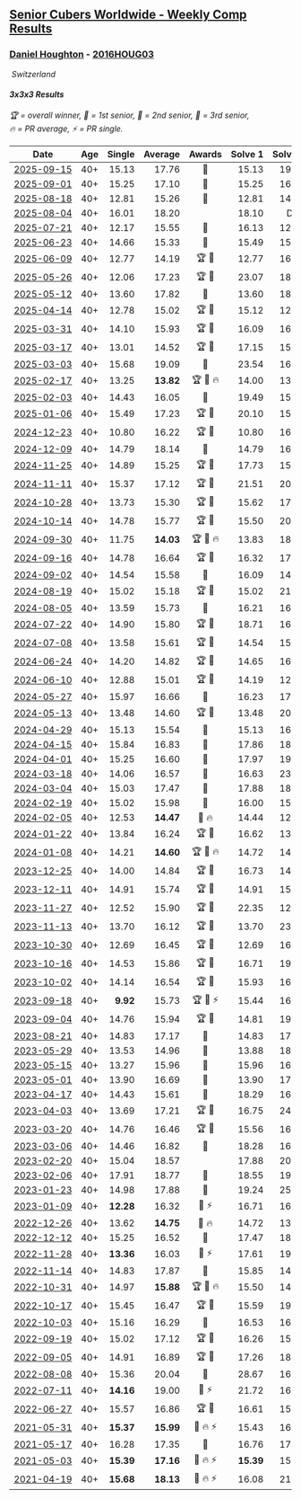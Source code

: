 <style>table {white-space: nowrap;}</style>
<link rel="stylesheet" type="text/css" href="/scw-comp/css/flags.css" />

## [Senior Cubers Worldwide - Weekly Comp Results](/scw-comp/results/)
### [Daniel Houghton](README.md) - [2016HOUG03](https://www.worldcubeassociation.org/persons/2016HOUG03?event=333)

<i class="flag flag-CH" />&nbsp;Switzerland

#### 3x3x3 Results

<span style="white-space: nowrap;">🏆 = overall winner</span>, <span style="white-space: nowrap;">🥇 = 1st senior</span>, <span style="white-space: nowrap;">🥈 = 2nd senior</span>, <span style="white-space: nowrap;">🥉 = 3rd senior</span>, <span style="white-space: nowrap;">🔥 = PR average</span>, <span style="white-space: nowrap;">⚡ = PR single</span>.

| Date | Age | Single | Average | Awards | Solve 1 | Solve 2 | Solve 3 | Solve 4 | Solve 5 | Video |
| :--: | :--: | --: | --: | :--: | --: | --: | --: | --: | --: | :-- |
| [2025-09-15](../../results/2025-09-15/333.md) | 40+ | 15.13 | 17.76 | 🥉 | 15.13 | 19.87 | 16.00 | 18.23 | 19.04 | [Desktop](https://www.facebook.com/events/1678098952866203/permalink/1689108231765275) / [Mobile](https://m.facebook.com/events/1678098952866203?view=permalink&id=1689108231765275) |
| [2025-09-01](../../results/2025-09-01/333.md) | 40+ | 15.25 | 17.10 | 🥈 | 15.25 | 16.43 | 17.38 | 18.44 | 17.48 | [Desktop](https://www.facebook.com/events/674637162322812/permalink/684627231323805) / [Mobile](https://m.facebook.com/events/674637162322812?view=permalink&id=684627231323805) |
| [2025-08-18](../../results/2025-08-18/333.md) | 40+ | 12.81 | 15.26 | 🥈 | 12.81 | 14.08 | 28.89 | 13.72 | 17.97 | [Desktop](https://www.facebook.com/events/4098227200495459/permalink/4109792102672302) / [Mobile](https://m.facebook.com/events/4098227200495459?view=permalink&id=4109792102672302) |
| [2025-08-04](../../results/2025-08-04/333.md) | 40+ | 16.01 | 18.20 |  | 18.10 | DNF | 18.18 | 16.01 | 18.33 | [Desktop](https://www.facebook.com/events/1901314967391999/permalink/1912975299559299) / [Mobile](https://m.facebook.com/events/1901314967391999?view=permalink&id=1912975299559299) |
| [2025-07-21](../../results/2025-07-21/333.md) | 40+ | 12.17 | 15.55 | 🥈 | 16.13 | 12.17 | 15.50 | 15.01 | 16.56 | [Desktop](https://www.facebook.com/events/1261538608778309/permalink/1272361074362729) / [Mobile](https://m.facebook.com/events/1261538608778309?view=permalink&id=1272361074362729) |
| [2025-06-23](../../results/2025-06-23/333.md) | 40+ | 14.66 | 15.33 | 🥈 | 15.49 | 15.61 | 14.89 | 14.66 | 17.30 | [Desktop](https://www.facebook.com/events/4134767840134485/permalink/4147922145485721) / [Mobile](https://m.facebook.com/events/4134767840134485?view=permalink&id=4147922145485721) |
| [2025-06-09](../../results/2025-06-09/333.md) | 40+ | 12.77 | 14.19 | 🏆 🥇 | 12.77 | 16.01 | 14.07 | 15.49 | 13.01 | [Desktop](https://www.facebook.com/events/947256517415436/permalink/954920273315727) / [Mobile](https://m.facebook.com/events/947256517415436?view=permalink&id=954920273315727) |
| [2025-05-26](../../results/2025-05-26/333.md) | 40+ | 12.06 | 17.23 | 🏆 🥇 | 23.07 | 18.10 | 14.90 | 18.68 | 12.06 | [Desktop](https://www.facebook.com/events/2135590763616965/permalink/2142702572905784) / [Mobile](https://m.facebook.com/events/2135590763616965?view=permalink&id=2142702572905784) |
| [2025-05-12](../../results/2025-05-12/333.md) | 40+ | 13.60 | 17.82 | 🥈 | 13.60 | 18.32 | 17.40 | 20.58 | 17.73 | [Desktop](https://www.facebook.com/events/1716950522530027/permalink/1721665758725170) / [Mobile](https://m.facebook.com/events/1716950522530027?view=permalink&id=1721665758725170) |
| [2025-04-14](../../results/2025-04-14/333.md) | 40+ | 12.78 | 15.02 | 🏆 🥇 | 15.12 | 12.78 | 14.33 | 15.61 | 15.97 | [Desktop](https://www.facebook.com/events/686757560572325/permalink/692549423326472) / [Mobile](https://m.facebook.com/events/686757560572325?view=permalink&id=692549423326472) |
| [2025-03-31](../../results/2025-03-31/333.md) | 40+ | 14.10 | 15.93 | 🏆 🥇 | 16.09 | 16.55 | 14.10 | 15.15 | 16.59 | [Desktop](https://www.facebook.com/events/952001183807395/permalink/956524580021722) / [Mobile](https://m.facebook.com/events/952001183807395?view=permalink&id=956524580021722) |
| [2025-03-17](../../results/2025-03-17/333.md) | 40+ | 13.01 | 14.52 | 🏆 🥇 | 17.15 | 15.02 | 13.63 | 14.91 | 13.01 | [Desktop](https://www.facebook.com/events/4062322140668303/permalink/4073597736207410) / [Mobile](https://m.facebook.com/events/4062322140668303?view=permalink&id=4073597736207410) |
| [2025-03-03](../../results/2025-03-03/333.md) | 40+ | 15.68 | 19.09 | 🥉 | 23.54 | 16.68 | 17.04 | 15.68 | 23.90 | [Desktop](https://www.facebook.com/events/1685594042052171/permalink/1693972984547610) / [Mobile](https://m.facebook.com/events/1685594042052171?view=permalink&id=1693972984547610) |
| [2025-02-17](../../results/2025-02-17/333.md) | 40+ | 13.25 | **13.82** | 🏆 🥇 🔥 | 14.00 | 13.27 | 14.79 | 14.19 | 13.25 | [Desktop](https://www.facebook.com/events/1147070173669130/permalink/1150422886667192) / [Mobile](https://m.facebook.com/events/1147070173669130?view=permalink&id=1150422886667192) |
| [2025-02-03](../../results/2025-02-03/333.md) | 40+ | 14.43 | 16.05 | 🥈 | 19.49 | 15.26 | 17.27 | 14.43 | 15.62 | [Desktop](https://www.facebook.com/events/595481126781396/permalink/600243079638534) / [Mobile](https://m.facebook.com/events/595481126781396?view=permalink&id=600243079638534) |
| [2025-01-06](../../results/2025-01-06/333.md) | 40+ | 15.49 | 17.23 | 🏆 🥇 | 20.10 | 15.49 | 16.08 | 16.45 | 19.16 | [Desktop](https://www.facebook.com/events/595415366757855/permalink/601842452781813) / [Mobile](https://m.facebook.com/events/595415366757855?view=permalink&id=601842452781813) |
| [2024-12-23](../../results/2024-12-23/333.md) | 40+ | 10.80 | 16.22 | 🏆 🥇 | 10.80 | 16.56 | 20.23 | 16.33 | 15.76 | [Desktop](https://www.facebook.com/events/984530303534896/permalink/1002533821734544) / [Mobile](https://m.facebook.com/events/984530303534896?view=permalink&id=1002533821734544) |
| [2024-12-09](../../results/2024-12-09/333.md) | 40+ | 14.79 | 18.14 | 🥉 | 14.79 | 16.79 | 19.63 | 18.00 | DNF | [Desktop](https://www.facebook.com/events/984530303534896/permalink/993608135960446) / [Mobile](https://m.facebook.com/events/984530303534896?view=permalink&id=993608135960446) |
| [2024-11-25](../../results/2024-11-25/333.md) | 40+ | 14.89 | 15.25 | 🏆 🥇 | 17.73 | 15.72 | 14.90 | 15.14 | 14.89 | [Desktop](https://www.facebook.com/events/1257789925369732/permalink/1262933108188747) / [Mobile](https://m.facebook.com/events/1257789925369732?view=permalink&id=1262933108188747) |
| [2024-11-11](../../results/2024-11-11/333.md) | 40+ | 15.37 | 17.12 | 🏆 🥇 | 21.51 | 20.26 | 15.49 | 15.61 | 15.37 | [Desktop](https://www.facebook.com/events/1967492723733489/permalink/1977016432781118) / [Mobile](https://m.facebook.com/events/1967492723733489?view=permalink&id=1977016432781118) |
| [2024-10-28](../../results/2024-10-28/333.md) | 40+ | 13.73 | 15.30 | 🏆 🥇 | 15.62 | 17.63 | 15.37 | 13.73 | 14.90 | [Desktop](https://www.facebook.com/events/946695540632554/permalink/949736753661766) / [Mobile](https://m.facebook.com/events/946695540632554?view=permalink&id=949736753661766) |
| [2024-10-14](../../results/2024-10-14/333.md) | 40+ | 14.78 | 15.77 | 🏆 🥇 | 15.50 | 20.70 | 16.44 | 15.37 | 14.78 | [Desktop](https://www.facebook.com/events/892899002359105/permalink/897985418517130) / [Mobile](https://m.facebook.com/events/892899002359105?view=permalink&id=897985418517130) |
| [2024-09-30](../../results/2024-09-30/333.md) | 40+ | 11.75 | **14.03** | 🏆 🥇 🔥 | 13.83 | 18.92 | 13.83 | 11.75 | 14.43 | [Desktop](https://www.facebook.com/events/559779533112258/permalink/568303195593225) / [Mobile](https://m.facebook.com/events/559779533112258?view=permalink&id=568303195593225) |
| [2024-09-16](../../results/2024-09-16/333.md) | 40+ | 14.78 | 16.64 | 🏆 🥇 | 16.32 | 17.89 | 14.78 | 15.72 | 19.16 | [Desktop](https://www.facebook.com/events/1432335554111064/permalink/1438769583467661) / [Mobile](https://m.facebook.com/events/1432335554111064?view=permalink&id=1438769583467661) |
| [2024-09-02](../../results/2024-09-02/333.md) | 40+ | 14.54 | 15.58 | 🥈 | 16.09 | 14.68 | 17.73 | 14.54 | 15.96 | [Desktop](https://www.facebook.com/events/536643418925945/permalink/541589735097980) / [Mobile](https://m.facebook.com/events/536643418925945?view=permalink&id=541589735097980) |
| [2024-08-19](../../results/2024-08-19/333.md) | 40+ | 15.02 | 15.18 | 🏆 🥇 | 15.02 | 21.51 | 15.15 | 15.37 | 15.02 | [Desktop](https://www.facebook.com/events/1156782986175552/permalink/1160401275813723) / [Mobile](https://m.facebook.com/events/1156782986175552?view=permalink&id=1160401275813723) |
| [2024-08-05](../../results/2024-08-05/333.md) | 40+ | 13.59 | 15.73 | 🥈 | 16.21 | 16.09 | 15.25 | 15.85 | 13.59 | [Desktop](https://www.facebook.com/events/1659713531529180/permalink/1664195371080996) / [Mobile](https://m.facebook.com/events/1659713531529180?view=permalink&id=1664195371080996) |
| [2024-07-22](../../results/2024-07-22/333.md) | 40+ | 14.90 | 15.80 | 🏆 🥇 | 18.71 | 16.19 | 14.90 | 14.90 | 16.32 | [Desktop](https://www.facebook.com/events/909767637577126/permalink/918721016681788) / [Mobile](https://m.facebook.com/events/909767637577126?view=permalink&id=918721016681788) |
| [2024-07-08](../../results/2024-07-08/333.md) | 40+ | 13.58 | 15.61 | 🏆 🥇 | 14.54 | 15.97 | 16.66 | 13.58 | 16.32 | [Desktop](https://www.facebook.com/events/821748909640871/permalink/828852618930500) / [Mobile](https://m.facebook.com/events/821748909640871?view=permalink&id=828852618930500) |
| [2024-06-24](../../results/2024-06-24/333.md) | 40+ | 14.20 | 14.82 | 🏆 🥇 | 14.65 | 16.32 | 14.20 | 14.55 | 15.27 | [Desktop](https://www.facebook.com/events/437464695833920/permalink/446168344963555) / [Mobile](https://m.facebook.com/events/437464695833920?view=permalink&id=446168344963555) |
| [2024-06-10](../../results/2024-06-10/333.md) | 40+ | 12.88 | 15.01 | 🏆 🥇 | 14.19 | 12.88 | 17.27 | 13.95 | 16.90 | [Desktop](https://www.facebook.com/events/1031082051776253/permalink/1039271330957325) / [Mobile](https://m.facebook.com/events/1031082051776253?view=permalink&id=1039271330957325) |
| [2024-05-27](../../results/2024-05-27/333.md) | 40+ | 15.97 | 16.66 | 🥈 | 16.23 | 17.86 | 15.97 | 16.44 | 17.32 | [Desktop](https://www.facebook.com/events/838099921518555/permalink/845914530737094) / [Mobile](https://m.facebook.com/events/838099921518555?view=permalink&id=845914530737094) |
| [2024-05-13](../../results/2024-05-13/333.md) | 40+ | 13.48 | 14.60 | 🏆 🥇 | 13.48 | 20.58 | 14.46 | 14.80 | 14.55 | [Desktop](https://www.facebook.com/events/800074235387553/permalink/804737484921228) / [Mobile](https://m.facebook.com/events/800074235387553?view=permalink&id=804737484921228) |
| [2024-04-29](../../results/2024-04-29/333.md) | 40+ | 15.13 | 15.54 | 🥇 | 15.13 | 16.92 | 15.64 | 15.75 | 15.23 | [Desktop](https://www.facebook.com/events/728652622517739/permalink/734528591930142) / [Mobile](https://m.facebook.com/events/728652622517739?view=permalink&id=734528591930142) |
| [2024-04-15](../../results/2024-04-15/333.md) | 40+ | 15.84 | 16.83 | 🥉 | 17.86 | 18.20 | 15.84 | 16.44 | 16.18 | [Desktop](https://www.facebook.com/events/288128664385253/permalink/295210853677034) / [Mobile](https://m.facebook.com/events/288128664385253?view=permalink&id=295210853677034) |
| [2024-04-01](../../results/2024-04-01/333.md) | 40+ | 15.25 | 16.60 | 🥈 | 17.97 | 19.87 | 15.38 | 15.25 | 16.44 | [Desktop](https://www.facebook.com/events/399816879472850/permalink/404930128961525) / [Mobile](https://m.facebook.com/events/399816879472850?view=permalink&id=404930128961525) |
| [2024-03-18](../../results/2024-03-18/333.md) | 40+ | 14.06 | 16.57 | 🥈 | 16.63 | 23.89 | 14.64 | 18.44 | 14.06 | [Desktop](https://www.facebook.com/events/962609138892132/permalink/970716808081365) / [Mobile](https://m.facebook.com/events/962609138892132?view=permalink&id=970716808081365) |
| [2024-03-04](../../results/2024-03-04/333.md) | 40+ | 15.03 | 17.47 | 🥉 | 17.88 | 18.21 | 15.03 | 16.31 | 31.58 | [Desktop](https://www.facebook.com/events/682023687232856/permalink/685710790197479) / [Mobile](https://m.facebook.com/events/682023687232856?view=permalink&id=685710790197479) |
| [2024-02-19](../../results/2024-02-19/333.md) | 40+ | 15.02 | 15.98 | 🥈 | 16.00 | 15.02 | 16.11 | DNF | 15.84 | [Desktop](https://www.facebook.com/events/947093233792978/permalink/950708540098114) / [Mobile](https://m.facebook.com/events/947093233792978?view=permalink&id=950708540098114) |
| [2024-02-05](../../results/2024-02-05/333.md) | 40+ | 12.53 | **14.47** | 🥇 🔥 | 14.44 | 12.53 | 15.26 | 17.14 | 13.71 | [Desktop](https://www.facebook.com/events/3090201184445880/permalink/3095012990631366) / [Mobile](https://m.facebook.com/events/3090201184445880?view=permalink&id=3095012990631366) |
| [2024-01-22](../../results/2024-01-22/333.md) | 40+ | 13.84 | 16.24 | 🏆 🥇 | 16.62 | 13.84 | 18.56 | 18.02 | 14.07 | [Desktop](https://www.facebook.com/events/1080083269860734/permalink/1084411502761244) / [Mobile](https://m.facebook.com/events/1080083269860734?view=permalink&id=1084411502761244) |
| [2024-01-08](../../results/2024-01-08/333.md) | 40+ | 14.21 | **14.60** | 🏆 🥇 🔥 | 14.72 | 14.87 | 14.22 | 14.21 | DNF | [Desktop](https://www.facebook.com/events/1278843609453417/permalink/1285671462103965) / [Mobile](https://m.facebook.com/events/1278843609453417?view=permalink&id=1285671462103965) |
| [2023-12-25](../../results/2023-12-25/333.md) | 40+ | 14.00 | 14.84 | 🏆 🥇 | 16.73 | 14.00 | 15.12 | 14.73 | 14.66 | [Desktop](https://www.facebook.com/events/231087383363053/permalink/236896219448836) / [Mobile](https://m.facebook.com/events/231087383363053?view=permalink&id=236896219448836) |
| [2023-12-11](../../results/2023-12-11/333.md) | 40+ | 14.91 | 15.74 | 🏆 🥇 | 14.91 | 15.48 | 16.32 | 16.34 | 15.41 | [Desktop](https://www.facebook.com/events/1404140403643629/permalink/1410246046366398) / [Mobile](https://m.facebook.com/events/1404140403643629?view=permalink&id=1410246046366398) |
| [2023-11-27](../../results/2023-11-27/333.md) | 40+ | 12.52 | 15.90 | 🏆 🥇 | 22.35 | 12.52 | 15.29 | 13.60 | 18.80 | [Desktop](https://www.facebook.com/events/889636606027860/permalink/896866678638186) / [Mobile](https://m.facebook.com/events/889636606027860?view=permalink&id=896866678638186) |
| [2023-11-13](../../results/2023-11-13/333.md) | 40+ | 13.70 | 16.12 | 🏆 🥇 | 13.70 | 23.93 | 16.28 | 14.51 | 17.56 | [Desktop](https://www.facebook.com/events/1074911313795532/permalink/1087355052551158) / [Mobile](https://m.facebook.com/events/1074911313795532?view=permalink&id=1087355052551158) |
| [2023-10-30](../../results/2023-10-30/333.md) | 40+ | 12.69 | 16.45 | 🏆 🥇 | 12.69 | 16.97 | 16.32 | 17.70 | 16.06 | [Desktop](https://www.facebook.com/events/1074911313795532/permalink/1079973786622618) / [Mobile](https://m.facebook.com/events/1074911313795532?view=permalink&id=1079973786622618) |
| [2023-10-16](../../results/2023-10-16/333.md) | 40+ | 14.53 | 15.86 | 🏆 🥇 | 16.71 | 19.33 | 15.12 | 14.53 | 15.76 | [Desktop](https://www.facebook.com/events/1058362692072125/permalink/1064386591469735) / [Mobile](https://m.facebook.com/events/1058362692072125?view=permalink&id=1064386591469735) |
| [2023-10-02](../../results/2023-10-02/333.md) | 40+ | 14.14 | 16.54 | 🏆 🥇 | 15.93 | 16.20 | 17.50 | 22.59 | 14.14 | [Desktop](https://www.facebook.com/events/1518773368939011/permalink/1525793748236973) / [Mobile](https://m.facebook.com/events/1518773368939011?view=permalink&id=1525793748236973) |
| [2023-09-18](../../results/2023-09-18/333.md) | 40+ | **9.92** | 15.73 | 🏆 🥇 ⚡ | 15.44 | 16.15 | 15.61 | 16.95 | **9.92** | [Desktop](https://www.facebook.com/events/1636211493537200/permalink/1639924356499247) / [Mobile](https://m.facebook.com/events/1636211493537200?view=permalink&id=1639924356499247) |
| [2023-09-04](../../results/2023-09-04/333.md) | 40+ | 14.76 | 15.94 | 🏆 🥇 | 14.81 | 19.86 | 14.76 | 16.56 | 16.45 | [Desktop](https://www.facebook.com/events/190773964023185/permalink/196354860131762) / [Mobile](https://m.facebook.com/events/190773964023185?view=permalink&id=196354860131762) |
| [2023-08-21](../../results/2023-08-21/333.md) | 40+ | 14.83 | 17.17 | 🥈 | 14.83 | 17.32 | 18.43 | 18.88 | 15.76 | [Desktop](https://www.facebook.com/events/1826888371060368/permalink/1834238363658702) / [Mobile](https://m.facebook.com/events/1826888371060368?view=permalink&id=1834238363658702) |
| [2023-05-29](../../results/2023-05-29/333.md) | 40+ | 13.53 | 14.96 | 🥇 | 13.88 | 18.28 | 16.07 | 14.94 | 13.53 | [Desktop](https://www.facebook.com/events/199553879662923/permalink/206019559016355) / [Mobile](https://m.facebook.com/events/199553879662923?view=permalink&id=206019559016355) |
| [2023-05-15](../../results/2023-05-15/333.md) | 40+ | 13.27 | 15.96 | 🥇 | 15.96 | 16.88 | 16.46 | 15.47 | 13.27 | [Desktop](https://www.facebook.com/events/943848890264789/permalink/949373283045683) / [Mobile](https://m.facebook.com/events/943848890264789?view=permalink&id=949373283045683) |
| [2023-05-01](../../results/2023-05-01/333.md) | 40+ | 13.90 | 16.69 | 🥇 | 13.90 | 17.42 | 16.73 | 17.78 | 15.93 | [Desktop](https://www.facebook.com/events/751816416413742/permalink/757733185822065) / [Mobile](https://m.facebook.com/events/751816416413742?view=permalink&id=757733185822065) |
| [2023-04-17](../../results/2023-04-17/333.md) | 40+ | 14.43 | 15.61 | 🥇 | 18.29 | 16.15 | 15.88 | 14.43 | 14.80 | [Desktop](https://www.facebook.com/events/786804792820217/permalink/793399372160759) / [Mobile](https://m.facebook.com/events/786804792820217?view=permalink&id=793399372160759) |
| [2023-04-03](../../results/2023-04-03/333.md) | 40+ | 13.69 | 17.21 | 🏆 🥇 | 16.75 | 24.21 | 13.69 | 18.64 | 16.24 | [Desktop](https://www.facebook.com/events/542929047949179/permalink/545663787675705) / [Mobile](https://m.facebook.com/events/542929047949179?view=permalink&id=545663787675705) |
| [2023-03-20](../../results/2023-03-20/333.md) | 40+ | 14.76 | 16.46 | 🏆 🥇 | 15.56 | 16.72 | 17.29 | 14.76 | 17.09 | [Desktop](https://www.facebook.com/events/241366535002371/permalink/245531651252526) / [Mobile](https://m.facebook.com/events/241366535002371?view=permalink&id=245531651252526) |
| [2023-03-06](../../results/2023-03-06/333.md) | 40+ | 14.46 | 16.82 | 🥇 | 18.28 | 16.71 | 22.65 | 14.46 | 15.46 | [Desktop](https://www.facebook.com/events/229553919432988/permalink/234327138955666) / [Mobile](https://m.facebook.com/events/229553919432988?view=permalink&id=234327138955666) |
| [2023-02-20](../../results/2023-02-20/333.md) | 40+ | 15.04 | 18.57 |  | 17.88 | 20.35 | 18.13 | 19.70 | 15.04 | [Desktop](https://www.facebook.com/events/569225115154363/permalink/574363291307212) / [Mobile](https://m.facebook.com/events/569225115154363?view=permalink&id=574363291307212) |
| [2023-02-06](../../results/2023-02-06/333.md) | 40+ | 17.91 | 18.77 | 🥈 | 18.55 | 19.44 | 17.91 | 18.43 | 19.32 | [Desktop](https://www.facebook.com/events/592410912725072/permalink/596114902354673) / [Mobile](https://m.facebook.com/events/592410912725072?view=permalink&id=596114902354673) |
| [2023-01-23](../../results/2023-01-23/333.md) | 40+ | 14.98 | 17.88 | 🥇 | 19.24 | 25.46 | 14.98 | 17.89 | 16.50 | [Desktop](https://www.facebook.com/events/492735749600024/permalink/496810349192564) / [Mobile](https://m.facebook.com/events/492735749600024?view=permalink&id=496810349192564) |
| [2023-01-09](../../results/2023-01-09/333.md) | 40+ | **12.28** | 16.32 | 🥇 ⚡ | 16.71 | 16.72 | **12.28** | 15.54 | 17.00 | [Desktop](https://www.facebook.com/events/4054783058080417/permalink/4061138670778189) / [Mobile](https://m.facebook.com/events/4054783058080417?view=permalink&id=4061138670778189) |
| [2022-12-26](../../results/2022-12-26/333.md) | 40+ | 13.62 | **14.75** | 🥇 🔥 | 14.72 | 13.62 | 14.36 | 20.84 | 15.18 | [Desktop](https://www.facebook.com/events/563573978559176/permalink/570596907856883) / [Mobile](https://m.facebook.com/events/563573978559176?view=permalink&id=570596907856883) |
| [2022-12-12](../../results/2022-12-12/333.md) | 40+ | 15.25 | 16.52 | 🥇 | 17.47 | 18.11 | 15.80 | 16.28 | 15.25 | [Desktop](https://www.facebook.com/events/1541409726309933/permalink/1563232580794314) / [Mobile](https://m.facebook.com/events/1541409726309933?view=permalink&id=1563232580794314) |
| [2022-11-28](../../results/2022-11-28/333.md) | 40+ | **13.36** | 16.03 | 🥇 ⚡ | 17.61 | 19.16 | 16.20 | **13.36** | 14.27 | [Desktop](https://www.facebook.com/events/1541409726309933/permalink/1549818012135771) / [Mobile](https://m.facebook.com/events/1541409726309933?view=permalink&id=1549818012135771) |
| [2022-11-14](../../results/2022-11-14/333.md) | 40+ | 14.83 | 17.87 | 🥇 | 15.85 | 14.83 | 18.06 | 19.69 | 20.02 | [Desktop](https://www.facebook.com/events/5802707333170226/permalink/5836831766424449) / [Mobile](https://m.facebook.com/events/5802707333170226?view=permalink&id=5836831766424449) |
| [2022-10-31](../../results/2022-10-31/333.md) | 40+ | 14.97 | **15.88** | 🏆 🥇 🔥 | 15.50 | 14.97 | 20.56 | 15.72 | 16.42 | [Desktop](https://www.facebook.com/events/536496438309051/permalink/545852237373471) / [Mobile](https://m.facebook.com/events/536496438309051?view=permalink&id=545852237373471) |
| [2022-10-17](../../results/2022-10-17/333.md) | 40+ | 15.45 | 16.47 | 🏆 🥇 | 15.59 | 19.90 | 15.45 | 15.90 | 17.93 | [Desktop](https://www.facebook.com/events/1113163972925182/permalink/1126165814958331) / [Mobile](https://m.facebook.com/events/1113163972925182?view=permalink&id=1126165814958331) |
| [2022-10-03](../../results/2022-10-03/333.md) | 40+ | 15.16 | 16.29 | 🥇 | 16.53 | 16.67 | 15.68 | 17.70 | 15.16 | [Desktop](https://www.facebook.com/events/1113163972925182/permalink/1122398955335017) / [Mobile](https://m.facebook.com/events/1113163972925182?view=permalink&id=1122398955335017) |
| [2022-09-19](../../results/2022-09-19/333.md) | 40+ | 15.02 | 17.12 | 🏆 🥇 | 16.26 | 15.02 | 17.93 | 21.47 | 17.16 | [Desktop](https://www.facebook.com/events/400132442274991/permalink/407143584907210) / [Mobile](https://m.facebook.com/events/400132442274991?view=permalink&id=407143584907210) |
| [2022-09-05](../../results/2022-09-05/333.md) | 40+ | 14.91 | 16.89 | 🏆 🥇 | 17.26 | 18.99 | 15.95 | 14.91 | 17.47 | [Desktop](https://www.facebook.com/events/865213714460720/permalink/871239793858112) / [Mobile](https://m.facebook.com/events/865213714460720?view=permalink&id=871239793858112) |
| [2022-08-08](../../results/2022-08-08/333.md) | 40+ | 15.36 | 20.04 | 🥉 | 28.67 | 16.45 | 15.36 | 26.68 | 17.00 | [Desktop](https://www.facebook.com/events/825089031814345/permalink/830703287919586) / [Mobile](https://m.facebook.com/events/825089031814345?view=permalink&id=830703287919586) |
| [2022-07-11](../../results/2022-07-11/333.md) | 40+ | **14.16** | 19.00 | 🥈 ⚡ | 21.72 | 16.97 | **14.16** | 20.52 | 19.52 | [Desktop](https://www.facebook.com/events/1078979143022877/permalink/1081504242770367) / [Mobile](https://m.facebook.com/events/1078979143022877?view=permalink&id=1081504242770367) |
| [2022-06-27](../../results/2022-06-27/333.md) | 40+ | 15.57 | 16.86 | 🏆 🥇 | 16.61 | 15.57 | 20.52 | 15.73 | 18.24 | [Desktop](https://www.facebook.com/events/442599294039591/permalink/450486749917512) / [Mobile](https://m.facebook.com/events/442599294039591?view=permalink&id=450486749917512) |
| [2021-05-31](../../results/2021-05-31/333.md) | 40+ | **15.37** | **15.99** | 🥈 🔥 ⚡ | 15.43 | 16.80 | 15.74 | **15.37** | 17.56 | [Desktop](https://www.facebook.com/events/477312563557358/permalink/482063519748929) / [Mobile](https://m.facebook.com/events/477312563557358?view=permalink&id=482063519748929) |
| [2021-05-17](../../results/2021-05-17/333.md) | 40+ | 16.28 | 17.35 | 🥈 | 16.76 | 17.52 | 17.76 | 20.17 | 16.28 | [Desktop](https://www.facebook.com/events/294093895691078/permalink/296447852122349) / [Mobile](https://m.facebook.com/events/294093895691078?view=permalink&id=296447852122349) |
| [2021-05-03](../../results/2021-05-03/333.md) | 40+ | **15.39** | **17.16** | 🥉 🔥 ⚡ | **15.39** | 15.53 | 20.48 | 20.57 | 15.48 | [Desktop](https://www.facebook.com/events/195346665532379/permalink/204323141301398) / [Mobile](https://m.facebook.com/events/195346665532379?view=permalink&id=204323141301398) |
| [2021-04-19](../../results/2021-04-19/333.md) | 40+ | **15.68** | **18.13** | 🥉 🔥 ⚡ | 16.08 | 21.71 | 16.59 | 22.64 | **15.68** | [Desktop](https://www.facebook.com/events/195346665532379/permalink/196080392125673) / [Mobile](https://m.facebook.com/events/195346665532379?view=permalink&id=196080392125673) |


<!-- Global site tag (gtag.js) - Google Analytics -->
<script async src="https://www.googletagmanager.com/gtag/js?id=UA-86348435-3"></script>
<script>window.dataLayer = window.dataLayer || []; function gtag() {dataLayer.push(arguments);} gtag('js', new Date()); gtag('config', 'UA-86348435-3');</script>
